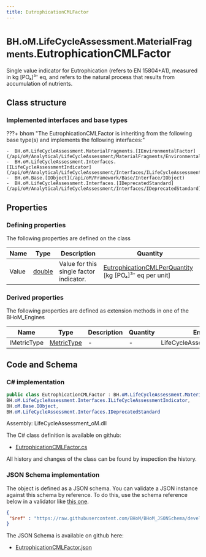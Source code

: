 ```yaml
---
title: EutrophicationCMLFactor
---
```


# <small>BH.oM.LifeCycleAssessment.MaterialFragments.</small>**EutrophicationCMLFactor**

Single value indicator for Eutrophication (refers to EN 15804+A1), measured in kg [PO₄]³⁻ eq, and refers to the natural process that results from accumulation of nutrients.

## Class structure

### Implemented interfaces and base types

???+ bhom "The EutrophicationCMLFactor is inheriting from the following base type(s) and implements the following interfaces:"

    -  BH.oM.LifeCycleAssessment.MaterialFragments.[IEnvironmentalFactor](/api/oM/Analytical/LifeCycleAssessment/MaterialFragments/EnvironmentalFactors/IEnvironmentalFactor)
    -  BH.oM.LifeCycleAssessment.Interfaces.[ILifeCycleAssessmentIndicator](/api/oM/Analytical/LifeCycleAssessment/Interfaces/ILifeCycleAssessmentIndicator)
    -  BH.oM.Base.[IObject](/api/oM/Framework/Base/Interface/IObject)
    -  BH.oM.LifeCycleAssessment.Interfaces.[IDeprecatedStandard](/api/oM/Analytical/LifeCycleAssessment/Interfaces/IDeprecatedStandard)


## Properties



### Defining properties

The following properties are defined on the class

| Name             | Type             | Description      | Quantity         |
|------------------|------------------|------------------|------------------|
| Value | [double](https://learn.microsoft.com/en-us/dotnet/api/System.Double?view=netstandard-2.0) | Value for this single factor indicator. | [EutrophicationCMLPerQuantity](/api/oM/Dimensional/Quantities/Attributes/EutrophicationCMLPerQuantity) [kg [PO₄]³⁻ eq per unit] |


### Derived properties

The following properties are defined as extension methods in one of the BHoM_Engines

| Name             | Type             | Description      | Quantity         | Engine           |
|------------------|------------------|------------------|------------------|------------------|
| IMetricType | [MetricType](/api/oM/Analytical/LifeCycleAssessment/Enums/MetricType) | - | - | LifeCycleAssessment_Engine |


## Code and Schema

### C# implementation

``` C# title="C#"
public class EutrophicationCMLFactor : BH.oM.LifeCycleAssessment.MaterialFragments.IEnvironmentalFactor,
BH.oM.LifeCycleAssessment.Interfaces.ILifeCycleAssessmentIndicator,
BH.oM.Base.IObject,
BH.oM.LifeCycleAssessment.Interfaces.IDeprecatedStandard
```

Assembly: LifeCycleAssessment_oM.dll

The C# class definition is available on github:

- [EutrophicationCMLFactor.cs](https://github.com/BHoM/BHoM/blob/develop/LifeCycleAssessment_oM/MaterialFragments\EnvironmentalFactors\EutrophicationCMLFactor.cs)

All history and changes of the class can be found by inspection the history.
### JSON Schema implementation

The object is defined as a JSON schema. You can validate a JSON instance against this schema by reference. To do this, use the schema reference below in a validator like [this one](https://www.jsonschemavalidator.net/).

``` json title="JSON Schema"
{
 "$ref" : "https://raw.githubusercontent.com/BHoM/BHoM_JSONSchema/develop/LifeCycleAssessment_oM/MaterialFragments/EutrophicationCMLFactor.json"
}
```

The JSON Schema is available on github here:

- [EutrophicationCMLFactor.json](https://github.com/BHoM/BHoM_JSONSchema/blob/develop/LifeCycleAssessment_oM/MaterialFragments/EutrophicationCMLFactor.json)
